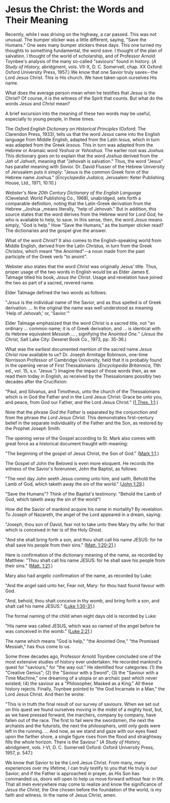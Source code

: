 # Jesus the Christ: the Words and Their Meaning

Recently, while I was driving on the highway, a car passed. This was not
unusual. The bumper sticker was a little different, saying, "Save the Humans."
One sees many bumper stickers these days. This one turned my thoughts to
something fundamental, the word _save._ I thought of the plan of salvation. I
thought of the world of scholarship, and of Professor Arnold Toynbee's
analysis of the many so-called "saviours" found in history. (_A Study of
History,_ abridgment, vols. VII-X, D. C. Somervell, chap. XX Oxford: Oxford
University Press, 1957.) We know that one Savior truly saves--the Lord Jesus
Christ. This is His church. We have taken upon ourselves His name.

What does the average person mean when he testifies that Jesus is the Christ?
Of course, it is the witness of the Spirit that counts. But what do the words
_Jesus_ and _Christ_ mean?

A brief excursion into the meaning of these two words may be useful,
especially to young people, in these times.

The _Oxford English Dictionary on Historical Principles_ (Oxford: The
Clarendon Press, 1933), tells us that the word _Jesus_ came into the English
language from Middle English, adapted from the Latin _Iesus,_ which in turn
was adapted from the Greek _Iesous._ This in turn was adapted from the Hebrew
or Aramaic word _Yeshua_ or _Yehoshua._ The earlier root was _Joshua._ This
dictionary goes on to explain that the word _Joshua_ derived from the _Jah_ of
_Jahveh,_ meaning that "Jehovah is salvation." Thus, the word "Jesus" has
parallel meaning with _Savior._ Dr. David Flusser of the Hebrew University of
Jerusalem puts it simply: "Jesus is the common Greek form of the Hebrew name
Joshua." (_Encyclopedia Judaica,_ Jerusalem: Keter Publishing House, Ltd.,
1971, 10:10.)

_Webster's New 20th Century Dictionary of the English Language_ (Cleveland:
World Publishing Co., 1968), unabridged, sets forth a comparable definition,
noting that the Latin-Greek derivation from the Hebrew _Joshua _means
literally, "help of Jehovah." But in addition, this source states that the
word derives from the Hebrew word for _Lord God,_ he who is available to help,
to save. In this sense, then, the word _Jesus_ means simply, "God is help."
How "Save the Humans," as the bumper sticker read? The dictionaries and the
gospel give the answer.

What of the word _Christ_? It also comes to the English-speaking world from
Middle English, derived from the Latin _Christus,_ in turn from the Greek
_Christos,_ which meant "the Anointed"--a noun made from the past participle
of the Greek verb "to anoint".

Webster also states that the word _Christ_ was originally Jesus' title. Thus,
proper usage of the two words in English would be as Elder James E. Talmage
titled his book, _Jesus the Christ._ Usage and revelation have joined the two
as part of a sacred, revered name.

Elder Talmage defined the two words as follows:

"_Jesus_ is the individual name of the Savior, and as thus spelled is of Greek
derivation. ... In the original the name was well understood as meaning 'Help of
Jehovah,' or, 'Savior.'"

Elder Talmage emphasized that the word _Christ_ is a sacred title, not "an
ordinary ... common name; it is of Greek derivation, and ... is identical with its
Hebrew equivalent _Messiah_ ... , signifying the _Anointed One._" (_Jesus the
Christ,_ Salt Lake City: Deseret Book Co., 1973, pp. 35-36.)

What was the earliest documented mention of the sacred name _Jesus Christ_ now
available to us? Dr. Joseph Armitage Robinson, one-time Norrisson Professor of
Cambridge University, held that it is probably found in the opening verse of
First Thessalonians .(_Encyclopedia Britannica,_ 11th ed., vol. 15, s.v.
"Jesus.") Imagine the impact of those words then, as we read them today in
English, as received by the Thessalonians possibly two decades after the
Crucifixion:

"Paul, and Silvanus, and Timotheus, unto the church of the Thessalonians which
is in God the Father and in the Lord Jesus Christ: Grace be unto you, and
peace, from God our Father, and the Lord Jesus Christ." ([1 Thes.
1:1](https://www.lds.org/scriptures/nt/1-thes/1.1?lang=eng#0).)

Note that the phrase _God the Father_ is separated by the conjunction _and_
from the phrase _the Lord Jesus Christ._ This demonstrates first-century
belief in the separate individuality of the Father and the Son, as restored by
the Prophet Joseph Smith.

The opening verse of the Gospel according to St. Mark also comes with great
force as a historical document fraught with meaning:

"The beginning of the gospel of Jesus Christ, the Son of God." ([Mark
1:1](https://www.lds.org/scriptures/nt/mark/1.1?lang=eng#0).)

The Gospel of John the Beloved is even more eloquent. He records the witness
of the Savior's forerunner, John the Baptist, as follows:

"The next day John seeth Jesus coming unto him, and saith, Behold the Lamb of
God, which taketh away the sin of the world." ([John
1:29](https://www.lds.org/scriptures/nt/john/1.29?lang=eng#28).)

"Save the Humans"? Think of the Baptist's testimony: "Behold the Lamb of God,
which taketh away the sin of the world"!

How did the Savior of mankind acquire his name in mortality? By revelation. To
Joseph of Nazareth, the angel of the Lord appeared in a dream, saying:

"Joseph, thou son of David, fear not to take unto thee Mary thy wife: for that
which is conceived in her is of the Holy Ghost.

"And she shall bring forth a son, and thou shalt call his name JESUS: for he
shall save his people from their sins." ([Matt.
1:20-21](https://www.lds.org/scriptures/nt/matt/1.20-21?lang=eng#19).)

Here is confirmation of the dictionary meaning of the name, as recorded by
Matthew: "Thou shalt call his name JESUS: for he shall save his people from
their sins." ([Matt.
1:21](https://www.lds.org/scriptures/nt/matt/1.21?lang=eng#20).)

Mary also had angelic confirmation of the name, as recorded by Luke:

"And the angel said unto her, Fear not, Mary: for thou hast found favour with
God.

"And, behold, thou shalt conceive in thy womb, and bring forth a son, and
shalt call his name JESUS." ([Luke
1:30-31](https://www.lds.org/scriptures/nt/luke/1.30-31?lang=eng#29).)

The formal naming of the child when eight days old is recorded by Luke:

"His name was called JESUS, which was so named of the angel before he was
conceived in the womb." ([Luke
2:21](https://www.lds.org/scriptures/nt/luke/2.21?lang=eng#20).)

The name which means "God is help," "the Anointed One," "the Promised
Messiah," has thus come to us.

Some three decades ago, Professor Arnold Toynbee concluded one of the most
extensive studies of history ever undertaken. He recorded mankind's quest for
"saviours," for "the way out." He identified four categories: (1) the
"Creative Genius"; (2) the "Saviour with a Sword"; (3) the "Saviour with a
Time Machine," one dreaming of a utopia or an archaic past which never
existed; (4) the saviour as a "Philosopher, Masked as a King." All these
history rejects. Finally, Toynbee pointed to "the God Incarnate in a Man," the
Lord Jesus Christ. And then he wrote:

"This is in truth the final result of our survey of saviours. When we set out
on this quest we found ourselves moving in the midst of a mighty host, but, as
we have pressed forward, the marchers, company by company, have fallen out of
the race. The first to fail were the swordsmen, the next the archaists and the
futurists, the next the philosophers, until only gods were left in the
running. ... And now, as we stand and gaze with our eyes fixed upon the farther
shore, a single figure rises from the flood and straightway fills the whole
horizon. There is the Saviour." (_A Study of History,_ abridgment, vols. I-VI,
D. C. Somervell Oxford: Oxford University Press, 1957, p. 547.)

We know that Savior to be the Lord Jesus Christ. From many, many experiences
over my lifetime, I can truly testify to you that He truly is our Savior; and
if the Father is approached in prayer, as His Son has commanded us, doors will
open to help us move forward without fear in life. That all men everywhere may
come to realize and know the significance of _Jesus the Christ,_ the One
chosen before the foundation of the world, is my faith and witness. In the
name of Jesus Christ, amen.

